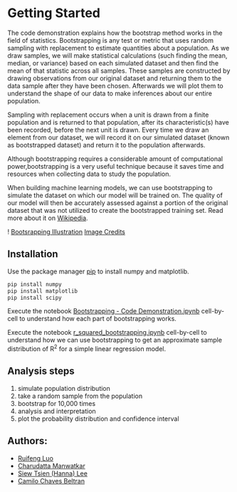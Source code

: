 # Getting Started

The code demonstration explains how the bootstrap method works in the field of statistics. Bootstrapping is any test or metric that uses random sampling with replacement to estimate quantities about a population. As we draw samples, we will make statistical calculations (such finding the mean, median, or variance) based on each simulated dataset and then find the mean of that statistic across all samples. These samples are constructed by drawing observations from our original dataset and returning them to the data sample after they have been chosen. Afterwards we will plot them to understand the shape of our data to make inferences about our entire population.

Sampling with replacement occurs when a unit is drawn from a finite population and is returned to that population, after its characteristic(s) have been recorded, before the next unit is drawn. Every time we draw an element from our dataset, we will record it on our simulated dataset (known as bootstrapped dataset) and return it to the population afterwards.

Although bootstrapping requires a considerable amount of computational power,bootstrapping is a very useful technique because it saves time and resources when collecting data to study the population.

When building machine learning models, we can use bootstrapping to simulate the dataset on which our model will be trained on. The quality of our model will then be accurately assessed against a portion of the original dataset that was not utilized to create the bootstrapped training set. Read more about it on [Wikipedia](https://en.wikipedia.org/wiki/Bootstrapping_(statistics)). 

! [Bootsrapping Illustration](https://miro.medium.com/max/1400/1*cmA1PPO4Us6_okb5UMhb0Q.jpeg) [Image Credits](https://trisxcjoseph.medium.com/) 

## Installation
Use the package manager [pip](https://pip.pypa.io/en/stable/) to install numpy and matplotlib.

```bash
pip install numpy
pip install matplotlib
pip install scipy
```

Execute the notebook [Bootstrapping - Code Demonstration.ipynb](https://github.com/Lawrence-LUOoo/Bootstrapping-Code-Demonstration/blob/main/Bootstrapping%20-%20Code%20Demonstration.ipynb) cell-by-cell to understand how each part of bootstrapping works.

Execute the notebook [r_squared_bootstrapping.ipynb](https://github.com/Lawrence-LUOoo/Bootstrapping-Code-Demonstration/blob/main/r_squared_bootstrapping.ipynb) cell-by-cell to understand how we can use bootstrapping to get an approximate sample distribution of R<sup>2</sup> for a simple linear regression model. 

## Analysis steps
1. simulate population distribution
2. take a random sample from the population
3. bootstrap for 10,000 times
4. analysis and interpretation
5. plot the probability distribution and confidence interval

## Authors:
+ [Ruifeng Luo](https://github.com/Lawrence-LUOoo)
+ [Charudatta Manwatkar](https://github.com/CharudattaManwatkar)
+ [Siew Tsien (Hanna) Lee](https://link-url-here.org)
+ [Camilo Chaves Beltran](https://link-url-here.org)


